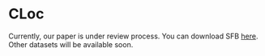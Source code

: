 # CLoc

Currently, our paper is under review process.
You can download SFB [here](https://drive.google.com/drive/folders/12e2J_Eg7lICdEyDwDxKJHEDBoy5ytwAS?usp=sharing).
Other datasets will be available soon.
